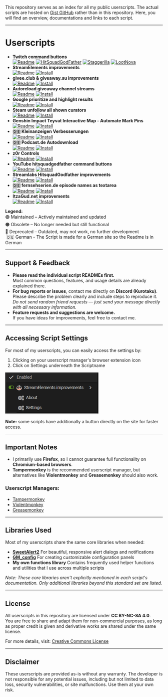 This repository serves as an index for all my public userscripts. The actual scripts are hosted on [Gist GitHub](https://gist.github.com/Kurotaku-sama) rather than in this repository. Here, you will find an overview, documentations and links to each script.

---

# Userscripts

- **Twitch command buttons**<br>
  [![Readme](https://img.shields.io/badge/view-readme-blue?style=for-the-badge&logo=readme&logoColor=white)](userscripts/Twitch%20command%20buttons/README.md)
  [![HitSquadGodFather](https://img.shields.io/badge/hitsquadgodfather-purple?style=for-the-badge&logo=tampermonkey)](https://gist.github.com/Kurotaku-sama/bf8fef7e64b6954d6fad35f3682acc5e/raw/Twitch%2520hitsquadgodfather%2520command%2520buttons.user.js)
  [![Staggerilla](https://img.shields.io/badge/staggerilla-purple?style=for-the-badge&logo=tampermonkey)](https://gist.github.com/Kurotaku-sama/090f27bf20be879ddd5d0de88af3ac7f/raw/Twitch%2520staggerrilla%2520command%2520buttons.user.js)
  [![LootNova](https://img.shields.io/badge/lootnova-orange?style=for-the-badge&logo=tampermonkey)](https://gist.github.com/Kurotaku-sama/2386f720b0b7740410fbcb15f86ac147/raw/Twitch%2520LootNova%2520command%2520buttons.user.js)
- **StreamElements improvements**<br>
  [![Readme](https://img.shields.io/badge/view-readme-blue?style=for-the-badge&logo=readme&logoColor=white)](userscripts/StreamElements%20improvements/README.md)
  [![Install](https://img.shields.io/badge/install-userscript-purple?style=for-the-badge&logo=tampermonkey)](https://gist.github.com/Kurotaku-sama/0a7f8373992756116940f31716e04a01/raw/StreamElements%2520improvements.user.js)
- **givee.club & giveaway.su improvements**<br>
  [![Readme](https://img.shields.io/badge/view-readme-blue?style=for-the-badge&logo=readme&logoColor=white)](userscripts/givee.club%20%26%20giveaway.su%20improvements/README.md)
  [![Install](https://img.shields.io/badge/install-userscript-purple?style=for-the-badge&logo=tampermonkey)](https://gist.github.com/Kurotaku-sama/e10dba1c073e49a6a55d155aae323914/raw/givee.club%2520&%2520giveaway.su%2520improvements.user.js)
- **Autoreload giveaway channel streams**<br>
  [![Readme](https://img.shields.io/badge/view-readme-blue?style=for-the-badge&logo=readme&logoColor=white)](userscripts/Autoreload%20giveaway%20channel%20streams/README.md)
  [![Install](https://img.shields.io/badge/install-userscript-purple?style=for-the-badge&logo=tampermonkey)](https://gist.github.com/Kurotaku-sama/d9756df6bac5572076b04984b9e09dd4/raw/Autoreload%2520giveaway%2520channel%2520streams.user.js)
- **Google prioritize and highlight results**<br>
  [![Readme](https://img.shields.io/badge/view-readme-blue?style=for-the-badge&logo=readme&logoColor=white)](userscripts/Google%20prioritize%20and%20highlight%20results/README.md)
  [![Install](https://img.shields.io/badge/install-userscript-purple?style=for-the-badge&logo=tampermonkey)](https://gist.github.com/Kurotaku-sama/ce96f72ac5bb51c7246b51b3b18a30c7/raw/Google%2520prioritize%2520and%2520highlight%2520results.user.js)
- **Steam unfollow all shown curators**<br>
  [![Readme](https://img.shields.io/badge/view-readme-blue?style=for-the-badge&logo=readme&logoColor=white)](userscripts/Steam%20unfollow%20all%20shown%20curators/README.md)
  [![Install](https://img.shields.io/badge/install-userscript-purple?style=for-the-badge&logo=tampermonkey)](https://gist.github.com/Kurotaku-sama/017f6c568597eeace3a41b42174f0443/raw/Steam%2520unfollow%2520all%2520shown%2520curators.user.js)
- **Genshin Impact Teyvat Interactive Map - Automate Mark Pins**<br>
  [![Readme](https://img.shields.io/badge/view-readme-blue?style=for-the-badge&logo=readme&logoColor=white)](userscripts/Genshin%20Impact%20Teyvat%20Interactive%20Map%20-%20Automate%20mark%20pins/README.md)
  [![Install](https://img.shields.io/badge/install-userscript-purple?style=for-the-badge&logo=tampermonkey)](https://gist.github.com/Kurotaku-sama/f5c1aec948c8e8157eee0efd95e7e2f3/raw/Genshin%2520Impact%2520Teyvat%2520Interactive%2520Map%2520-%2520Automate%2520mark%2520pins.user.js)
- **🇩🇪 Kleinanzeigen Verbesserungen**<br>
  [![Readme](https://img.shields.io/badge/view-readme-blue?style=for-the-badge&logo=readme&logoColor=white)](userscripts/Kleinanzeigen%20Verbesserungen/README.md)
  [![Install](https://img.shields.io/badge/install-userscript-purple?style=for-the-badge&logo=tampermonkey)](https://gist.github.com/Kurotaku-sama/5624ebdb0290bdc95809ff1b52e60cbd/raw/Kleinanzeigen%2520Verbesserungen.user.js)
- **🇩🇪 Podcast.de Autodownload**<br>
  [![Readme](https://img.shields.io/badge/view-readme-blue?style=for-the-badge&logo=readme&logoColor=white)](userscripts/Podcast.de%20Autodownload/README.md)
  [![Install](https://img.shields.io/badge/install-userscript-purple?style=for-the-badge&logo=tampermonkey)](https://gist.github.com/Kurotaku-sama/a9a91a72b74fda964f6e95e90526caae/raw/Podcast.de%2520Autodownload.user.js)
- **z0r Controls**<br>
  [![Readme](https://img.shields.io/badge/view-readme-blue?style=for-the-badge&logo=readme&logoColor=white)](userscripts/z0r%20Controls/README.md)
  [![Install](https://img.shields.io/badge/install-userscript-purple?style=for-the-badge&logo=tampermonkey)](https://gist.github.com/Kurotaku-sama/4271cc2de480168c0ada068258ee956e/raw/z0r%2520Controls.user.js)
- **YouTube hitsquadgodfather command buttons**<br>
  [![Readme](https://img.shields.io/badge/view-readme-blue?style=for-the-badge&logo=readme&logoColor=white)](userscripts/YouTube%20hitsquadgodfather%20command%20buttons/README.md)
  [![Install](https://img.shields.io/badge/install-userscript-orange?style=for-the-badge&logo=tampermonkey)](https://gist.github.com/Kurotaku-sama/2f22a38c553d5403a97271edaa601b8f/raw/YouTube%2520hitsquadgodfather%2520command%2520buttons.user.js)
- **Streamlabs HitsquadGodfather improvements**<br>
  [![Readme](https://img.shields.io/badge/view-readme-blue?style=for-the-badge&logo=readme&logoColor=white)](userscripts/Streamlabs%20HitsquadGodfather%20improvements/README.md)
  [![Install](https://img.shields.io/badge/install-userscript-orange?style=for-the-badge&logo=tampermonkey)](https://gist.github.com/Kurotaku-sama/8060c7ef62397e817761f400c74499c7/raw/Streamlabs%2520HitsquadGodfather%2520improvements.user.js)
- **🇩🇪 fernsehserien.de episode names as textarea**<br>
  [![Readme](https://img.shields.io/badge/view-readme-blue?style=for-the-badge&logo=readme&logoColor=white)](userscripts/fernsehserien.de%20episode%20names%20as%20textarea/README.md)
  [![Install](https://img.shields.io/badge/install-userscript-orange?style=for-the-badge&logo=tampermonkey)](https://gist.github.com/Kurotaku-sama/6af9c8c73ade2812c90d7da22367ee06/raw/fernsehserien.de%2520episode%2520names%2520as%2520textarea.user.js)
- **ItzaGud.net improvements**<br>
  [![Readme](https://img.shields.io/badge/view-readme-blue?style=for-the-badge&logo=readme&logoColor=white)](userscripts/ItzaGud%20improvements/README.md)
  [![Install](https://img.shields.io/badge/install-userscript-darkred?style=for-the-badge&logo=tampermonkey)](https://gist.github.com/Kurotaku-sama/72e1efc9afa2623630743a8595c5a733/raw/ItzaGud%2520improvements.user.js)

**Legend:**<br>
🟣 Maintained – Actively maintained and updated<br>
🟠 Obsolete – No longer needed but still functional<br>
🔴 Deprecated – Outdated, may not work, no further development<br>
&nbsp;🇩🇪 German - The Script is made for a German site so the Readme is in German

---

## Support & Feedback

- **Please read the individual script READMEs first.**<br>
  Most common questions, features, and usage details are already explained there.
- **For bug reports or issues**, contact me directly on **Discord (Kurotaku)**.<br>
  Please describe the problem clearly and include steps to reproduce it.<br>
  *Do not send random friend requests — just send your message directly with all necessary information.*
- **Feature requests and suggestions are welcome.**<br>
  If you have ideas for improvements, feel free to contact me.

---

## Accessing Script Settings

For most of my userscripts, you can easily access the settings by:
1. Clicking on your userscript manager's browser extension icon
2. Click on Settings underneath the Scriptname

![Settings](userscripts/settings.png)

**Note:** some scripts have additionally a button directly on the site for faster access.

---

## Important Notes

- I primarily use **Firefox**, so I cannot guarantee full functionality on **Chromium-based browsers**.
- **Tampermonkey** is the recommended userscript manager, but alternatives like **Violentmonkey** and **Greasemonkey** should also work.

### Userscript Managers:
- [Tampermonkey](https://www.tampermonkey.net/)
- [Violentmonkey](https://violentmonkey.github.io/)
- [Greasemonkey](https://www.greasespot.net/)

---

## Libraries Used

Most of my userscripts share the same core libraries when needed:

- **[SweetAlert2](https://sweetalert2.github.io/)**
  For beautiful, responsive alert dialogs and notifications
- **[GM_config](https://github.com/sizzlemctwizzle/GM_config)**
  For creating customizable configuration panels
- **My own functions library**
  Contains frequently used helper functions and utilities that I use across multiple scripts

*Note: These core libraries aren't explicitly mentioned in each script's documentation. Only additional libraries beyond this standard set are listed.*

---

## License

All userscripts in this repository are licensed under **CC BY-NC-SA 4.0**.<br>
You are free to share and adapt them for non-commercial purposes, as long as proper credit is given and derivative works are shared under the same license.

For more details, visit: [Creative Commons License](https://creativecommons.org/licenses/by-nc-sa/4.0/)

---

## Disclaimer

These userscripts are provided as-is without any warranty. The developer is not responsible for any potential issues, including but not limited to data loss, security vulnerabilities, or site malfunctions. Use them at your own risk.

